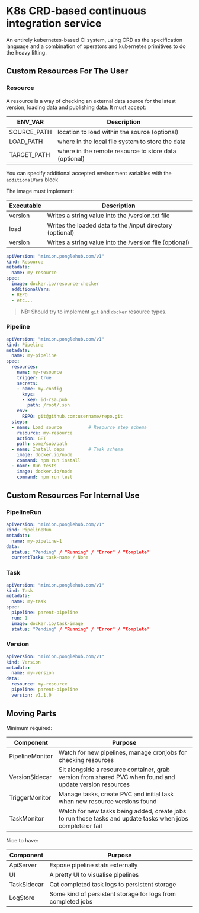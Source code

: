 # K8s CRD-based continuous integration service

An entirely kubernetes-based CI system, using CRD as the specification language and a combination of operators and kubernetes primitives to do the heavy lifting.

## Custom Resources For The User

### Resource

A resource is a way of checking an external data source for the latest version, loading data and publishing data. It must accept:

| ENV_VAR     | Description                                           |
| ---         | ---                                                   |
| SOURCE_PATH | location to load within the source (optional)         |
| LOAD_PATH   | where in the local file system to store the data      |
| TARGET_PATH | where in the remote resource to store data (optional) |

You can specify additional accepted environment variables with the `additionalVars` block

The image must implement:

| Executable | Description                                               |
| ---        | ---                                                       |
| version    | Writes a string value into the /version.txt file          |
| load       | Writes the loaded data to the /input directory (optional) |
| version    | Writes a string value into the /version file (optional)   |

```yaml
apiVersion: "minion.ponglehub.com/v1"
kind: Resource
metadata:
  name: my-resource
spec:
  image: docker.io/resource-checker
  additionalVars:
  - REPO
  - etc...
```

> NB: Should try to implement `git` and `docker` resource types.

### Pipeline

```yaml
apiVersion: "minion.ponglehub.com/v1"
kind: Pipeline
metadata:
  name: my-pipeline
spec:
  resources:
    name: my-resource
    trigger: true
    secrets:
    - name: my-config
      keys:
      - key: id-rsa.pub
        path: /root/.ssh
    env:
      REPO: git@github.com:username/repo.git
  steps:
  - name: Load source          # Resource step schema
    resource: my-resource
    action: GET
    path: some/sub/path
  - name: Install deps         # Task schema
    image: docker.io/node
    command: npm run install
  - name: Run tests
    image: docker.io/node
    command: npm run test
```

## Custom Resources For Internal Use

### PipelineRun

```yaml
apiVersion: "minion.ponglehub.com/v1"
kind: PipelineRun
metadata:
  name: my-pipeline-1
data:
  status: "Pending" / "Running" / "Error" / "Complete"
  currentTask: task-name / None
```

### Task

```yaml
apiVersion: "minion.ponglehub.com/v1"
kind: Task
metadata:
  name: my-task
spec:
  pipeline: parent-pipeline
  run: 1
  image: docker.io/task-image
  status: "Pending" / "Running" / "Error" / "Complete" 
```

### Version

```yaml
apiVersion: "minion.ponglehub.com/v1"
kind: Version
metadata:
  name: my-version
data:
  resource: my-resource
  pipeline: parent-pipeline
  version: v1.1.0
```

## Moving Parts

Minimum required:

| Component       | Purpose                                                                                                     |
| ---             | ---                                                                                                         |
| PipelineMonitor | Watch for new pipelines, manage cronjobs for checking resources                                             |
| VersionSidecar  | Sit alongside a resource container, grab version from shared PVC when found and update version resources    |
| TriggerMonitor  | Manage tasks, create PVC and initial task when new resource versions found                                  |
| TaskMonitor     | Watch for new tasks being added, create jobs to run those tasks and update tasks when jobs complete or fail |

Nice to have:

| Component       | Purpose                                                      |
| ---             | ---                                                          |
| ApiServer       | Expose pipeline stats externally                             |
| UI              | A pretty UI to visualise pipelines                           |
| TaskSidecar     | Cat completed task logs to persistent storage                |
| LogStore        | Some kind of persistent storage for logs from completed jobs |